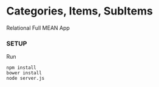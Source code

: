 # Categories, Items, SubItems

Relational Full MEAN App

### SETUP

Run
```
npm install
bower install
node server.js
```
